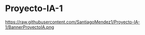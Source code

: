 # Proyecto-IA-1
https://raw.githubusercontent.com/SantiagoMendez1/Proyecto-IA-1/BannerProyectoIA.png
